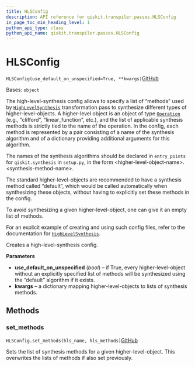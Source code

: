 ```yaml
---
title: HLSConfig
description: API reference for qiskit.transpiler.passes.HLSConfig
in_page_toc_min_heading_level: 1
python_api_type: class
python_api_name: qiskit.transpiler.passes.HLSConfig
---
```


# HLSConfig

<span id="qiskit.transpiler.passes.HLSConfig" />

`HLSConfig(use_default_on_unspecified=True, **kwargs)`[GitHub](https://github.com/qiskit/qiskit/tree/stable/0.22/qiskit/transpiler/passes/synthesis/high_level_synthesis.py "view source code")

Bases: `object`

The high-level-synthesis config allows to specify a list of “methods” used by [`HighLevelSynthesis`](qiskit.transpiler.passes.HighLevelSynthesis "qiskit.transpiler.passes.HighLevelSynthesis") transformation pass to synthesize different types of higher-level-objects. A higher-level object is an object of type [`Operation`](qiskit.circuit.Operation "qiskit.circuit.Operation") (e.g., “clifford”, “linear\_function”, etc.), and the list of applicable synthesis methods is strictly tied to the name of the operation. In the config, each method is represented by a pair consisting of a name of the synthesis algorithm and of a dictionary providing additional arguments for this algorithm.

The names of the synthesis algorithms should be declared in `entry_points` for `qiskit.synthesis` in `setup.py`, in the form \<higher-level-object-name>.\<synthesis-method-name>.

The standard higher-level-objects are recommended to have a synthesis method called “default”, which would be called automatically when synthesizing these objects, without having to explicitly set these methods in the config.

To avoid synthesizing a given higher-level-object, one can give it an empty list of methods.

For an explicit example of creating and using such config files, refer to the documentation for [`HighLevelSynthesis`](qiskit.transpiler.passes.HighLevelSynthesis "qiskit.transpiler.passes.HighLevelSynthesis").

Creates a high-level-synthesis config.

**Parameters**

*   **use\_default\_on\_unspecified** (*bool*) – if True, every higher-level-object without an explicitly specified list of methods will be synthesized using the “default” algorithm if it exists.
*   **kwargs** – a dictionary mapping higher-level-objects to lists of synthesis methods.

## Methods

### set\_methods

<span id="qiskit.transpiler.passes.HLSConfig.set_methods" />

`HLSConfig.set_methods(hls_name, hls_methods)`[GitHub](https://github.com/qiskit/qiskit/tree/stable/0.22/qiskit/transpiler/passes/synthesis/high_level_synthesis.py "view source code")

Sets the list of synthesis methods for a given higher-level-object. This overwrites the lists of methods if also set previously.

